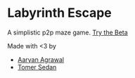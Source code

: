 # Labyrinth Escape

A simplistic p2p maze game.
[Try the Beta](http://Sordamente.github.io/labyrinthescape)

Made with <3 by
- [Aaryan Agrawal](https://github.com/13Ducks)
- [Tomer Sedan](https://github.com/Sordamente)
